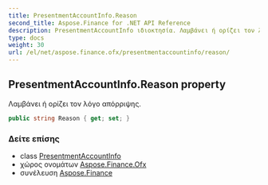 ```yaml
---
title: PresentmentAccountInfo.Reason
second_title: Aspose.Finance for .NET API Reference
description: PresentmentAccountInfo ιδιοκτησία. Λαμβάνει ή ορίζει τον λόγο απόρριψης.
type: docs
weight: 30
url: /el/net/aspose.finance.ofx/presentmentaccountinfo/reason/
---
```

## PresentmentAccountInfo.Reason property

Λαμβάνει ή ορίζει τον λόγο απόρριψης.

```csharp
public string Reason { get; set; }
```

### Δείτε επίσης

* class [PresentmentAccountInfo](../)
* χώρος ονομάτων [Aspose.Finance.Ofx](../../presentmentaccountinfo/)
* συνέλευση [Aspose.Finance](../../../)


